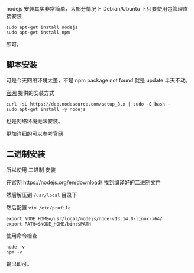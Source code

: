 nodejs 安装其实非常简单，大部分情况下 Debian/Ubuntu 下只要使用包管理直接安装

```
sudo apt-get install nodejs
sudo apt-get install npm
```

即可。

## 脚本安装

可是今天网络环境太差，不是 npm package not found 就是 update 半天不动。

[官网](https://nodejs.org/en/download/package-manager/) 提供的安装方式

```
curl -sL https://deb.nodesource.com/setup_8.x | sudo -E bash -
sudo apt-get install -y nodejs
```

也是网络环境无法安装。

更加详细的可以参考[官网](https://nodejs.org/en/download/package-manager/)

## 二进制安装

所以使用 二进制 安装

在官网 https://nodejs.org/en/download/ 找到编译好的二进制文件

然后解压到 `/usr/local` 目录下

然后配置 `vim /etc/profile`

```
export NODE_HOME=/usr/local/nodejs/node-v13.14.0-linux-x64/
export PATH=$NODE_HOME/bin:$PATH
```

使用命令检查

```
node -v
npm -v
```

输出即可。